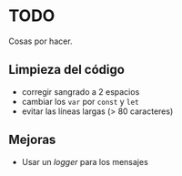 # TODO

Cosas por hacer.


## Limpieza del código

- corregir sangrado a 2 espacios
- cambiar los `var` por `const` y `let`
- evitar las líneas largas (> 80 caracteres)

## Mejoras

- Usar un *logger* para los mensajes